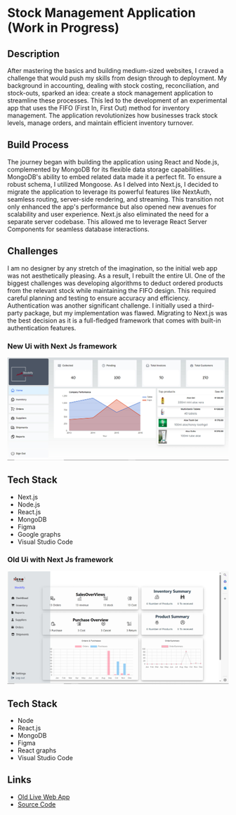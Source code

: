 # Stock Management Application (Work in Progress)


## Description

After mastering the basics and building medium-sized websites, I craved a challenge that would push my skills from design through to deployment. My background in accounting, dealing with stock costing, reconciliation, and stock-outs, sparked an idea: create a stock management application to streamline these processes. This led to the development of an experimental app that uses the FIFO (First In, First Out) method for inventory management. The application revolutionizes how businesses track stock levels, manage orders, and maintain efficient inventory turnover.

## Build Process

The journey began with building the application using React and Node.js, complemented by MongoDB for its flexible data storage capabilities. MongoDB's ability to embed related data made it a perfect fit. To ensure a robust schema, I utilized Mongoose. As I delved into Next.js, I decided to migrate the application to leverage its powerful features like NextAuth, seamless routing, server-side rendering, and streaming. This transition not only enhanced the app's performance but also opened new avenues for scalability and user experience. Next.js also eliminated the need for a separate server codebase. This allowed me to leverage React Server Components for seamless database interactions.

## Challenges

I am no designer by any stretch of the imagination, so the initial web app was not aesthetically pleasing. As a result, I rebuilt the entire UI. One of the biggest challenges was developing algorithms to deduct ordered products from the relevant stock while maintaining the FIFO design. This required careful planning and testing to ensure accuracy and efficiency. Authentication was another significant challenge. I initially used a third-party package, but my implementation was flawed. Migrating to Next.js was the best decision as it is a full-fledged framework that comes with built-in authentication features.
### New Ui with Next Js framework
![Stock Management Application](public/newui.jpg)

## Tech Stack

- Next.js
- Node.js
- React.js
- MongoDB
- Figma
- Google graphs
- Visual Studio Code

### Old Ui with Next Js framework
![Stock Management Application](public/oldui.jpg)

## Tech Stack

- Node
- React.js
- MongoDB
- Figma
- React graphs
- Visual Studio Code

## Links

- [Old Live Web App](https://stockify.heromarket.co.za/)
- [Source Code](https://github.com/McDonaldMusimwa/InventorySystemTypescript)
